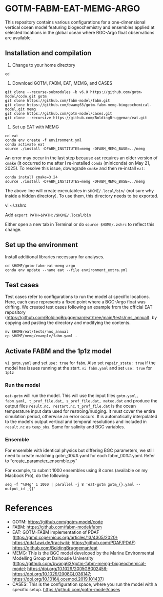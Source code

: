 # GOTM-FABM-EAT-MEMG-ARGO
This repository contains various configurations for a one-dimensional vertical ocean model featuring biogeochemistry and ensembles applied at selected locations in the global ocean where BGC-Argo float observations are available.

## Installation and compilation
1. Change to your home directory

```
cd
```

1. Download GOTM, FABM, EAT, MEMG, and CASES

```
git clone --recurse-submodules -b v6.0 https://github.com/gotm-model/code.git gotm
git clone https://github.com/fabm-model/fabm.git
git clone https://github.com/bwang63/gotm-fabm-memg-biogeochemical-model.git memg
git clone https://github.com/gotm-model/cases.git
git clone --recursive https://github.com/BoldingBruggeman/eat.git
```

1. Set up EAT with MEMG

```
cd eat
conda env create -f environment.yml
conda activate eat
source ./install -DFABM_INSTITUTES=memg -DFABM_MEMG_BASE=../memg
```

An error may occur in the last step because `eat` requires an older version of `cmake` (it occurred to me after I re-installed `conda` (miniconda) on May 21, 2025). To resolve this issue, downgrade `cmake` and then re-install `eat`:

```
conda install cmake=3.24
source ./install -DFABM_INSTITUTES=memg -DFABM_MEMG_BASE=../memg
```

The above line will create executables in `$HOME/.local/bin/` (not sure why inside a hidden directory). To use them, this directory needs to be exported.

vi ~/.zshrc

Add `export PATH=$PATH:/$HOME/.local/bin`

Either open a new tab in Terminal or do `source $HOME/.zshrc` to reflect this change.

## Set up the environment
Install additional libraries necessary for analyses.
```
cd $HOME/gotm-fabm-eat-memg-argo
conda env update --name eat --file environment_extra.yml
```

## Test cases

Test cases refer to configurations to run the model at specific locations. Here, each case represents a fixed point where a BGC-Argo float was drifting. We created test cases following an example from the official EAT repository (https://github.com/BoldingBruggeman/eat/tree/main/tests/nns_annual), by copying and pasting the directory and modifying the contents.

```
mv $HOME/eat/tests/nns_annual
cp $HOME/memg/example/fabm.yaml .
```
## Activate FABM and the 1p1z model
`vi gotm.yaml` and set `use: true` for `fabm`. Also set `repair_state: true` if the model has issues running at the start.
`vi fabm.yaml` and set `use: true` for `1p1z`

### Run the model
`eat-gotm` will run the model. This will use the input files `gotm.yaml, fabm.yaml, t_prof_file.dat, s_prof_file.dat, meteo.dat` and produce the output files `result.nc, restart.nc`.
`t_prof_file.dat` is the ocean temperature input data used for restroing/nudging. It must cover the entire simulation period, otherwise an error occurs. It is automatically interpolated to the model’s output vertical and temporal resolutions and included in `result.nc` as `temp_obs`. Same for salinity and BGC variables.

### Ensemble
For ensemble with identical physics but differing BGC parameters, we still need to create matching gotm_00##.yaml for each fabm_00##.yaml.
Refer to “create_parameter_ensemble.py”

For example, to submit 1000 ensembles using 8 cores (available on my Macbook Pro), do the following:
```
seq -f "%04g" 1 1000 | parallel -j 8 'eat-gotm gotm_{}.yaml --output_id _{}'
```



# References
- GOTM: https://github.com/gotm-model/code 
- FABM: https://github.com/fabm-model/fabm 
- EAT: GOTM-FABM implementation of PDAF (https://gmd.copernicus.org/articles/13/4305/2020/; https://pdaf.awi.de/trac/wiki; https://github.com/PDAF/PDAF)
https://github.com/BoldingBruggeman/eat
- MEMG: This is the BGC model developed by the Marine Environmental Modelling Group at Dalhousie University (https://github.com/bwang63/gotm-fabm-memg-biogeochemical-model; https://doi.org/10.1029/2005GB002456; https://doi.org/10.1029/2008GL036147; https://doi.org/10.1016/j.ocemod.2019.101437) 
- CASES: This is the configuration space, where you run the model with a specific setup. https://github.com/gotm-model/cases 

